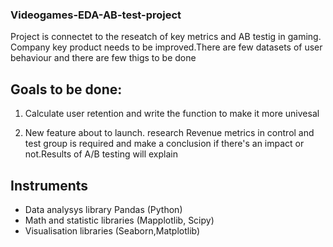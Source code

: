 ### Videogames-EDA-AB-test-project
Project is connectet to the reseatch of key metrics and AB testig in gaming. Company key product needs to be improved.There are few datasets of user behaviour and there are few thigs to be done
  ## Goals to be done:
  1. Calculate user retention and write the function to make it more univesal
  
  2. New feature about to launch. research Revenue metrics in control and test group is required  and make a conclusion if there's an impact or not.Results of A/B testing will explain 

 ## Instruments
 - Data analysys library Pandas (Python)
 - Math and statistic libraries (Mapplotlib, Scipy)
 - Visualisation libraries (Seaborn,Matplotlib)
